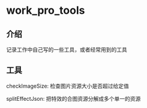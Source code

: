 # work_pro_tools

## 介绍

记录工作中自己写的一些工具，或者经常用到的工具

## 工具

checkImageSize: 检查图片资源大小是否超过给定值

splitEffectJson: 把特效的合图资源分解成多个单一的资源
